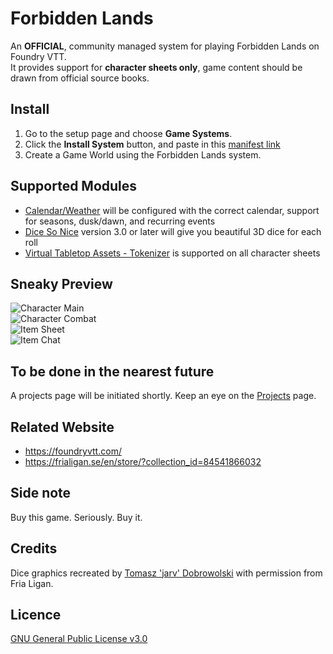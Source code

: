 # Forbidden Lands
An **OFFICIAL**, community managed system for playing Forbidden Lands on Foundry VTT.  
It provides support for **character sheets only**, game content should be drawn from official source books.

## Install
1. Go to the setup page and choose **Game Systems**.
2. Click the **Install System** button, and paste in this [manifest link](https://github.com/fvtt-fria-ligan/forbidden-lands-foundry-vtt/releases/download/latest/system.json)
3. Create a Game World using the Forbidden Lands system.

## Supported Modules
- [Calendar/Weather](https://foundryvtt.com/packages/calendar-weather/) will be configured with the correct calendar, support for seasons, dusk/dawn, and recurring events
- [Dice So Nice](https://foundryvtt.com/packages/dice-so-nice/) version 3.0 or later will give you beautiful 3D dice for each roll
- [Virtual Tabletop Assets - Tokenizer](https://foundryvtt.com/packages/vtta-tokenizer/) is supported on all character sheets

## Sneaky Preview
![Character Main](https://user-images.githubusercontent.com/9851733/104242530-95fdda00-545f-11eb-8077-f9ebb2bf1e49.png)  
![Character Combat](https://user-images.githubusercontent.com/9851733/104243355-b9755480-5460-11eb-8e59-c450e77dfb06.png)  
![Item Sheet](https://user-images.githubusercontent.com/9851733/104243408-ce51e800-5460-11eb-97ec-6a1afb76807c.png)  
![Item Chat](https://user-images.githubusercontent.com/9851733/104243430-d742b980-5460-11eb-956f-025188dbe91e.png)  

## To be done in the nearest future
A projects page will be initiated shortly. Keep an eye on the [Projects](https://github.com/fvtt-fria-ligan/forbidden-lands-foundry-vtt/projects) page.

## Related Website
- https://foundryvtt.com/
- https://frialigan.se/en/store/?collection_id=84541866032

## Side note
Buy this game. Seriously. Buy it.

## Credits
Dice graphics recreated by [Tomasz 'jarv' Dobrowolski](jarv@monochrome.pl) with permission from Fria Ligan.

## Licence
[GNU General Public License v3.0](https://choosealicense.com/licenses/gpl-3.0/)
